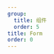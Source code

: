 ```yaml
---
group: 
  title: 组件
  order: 5
title: Form
order: 0
---
```


<code title="basic" src="../form/basic.jsx" />

<code title="dependency" src="../form/dependency.jsx" />

<code title="container" src="../form/container.jsx" />

<code title="validator" src="../form/validator.jsx" />

<code title="dynamic" src="../form/dynamic.jsx" />

<code title="dynamic dependency" src="../form/dynamicDep.jsx" />

<code title="自定义 dynamic dependency" src="../form/dynamicCustomDep.jsx" />
